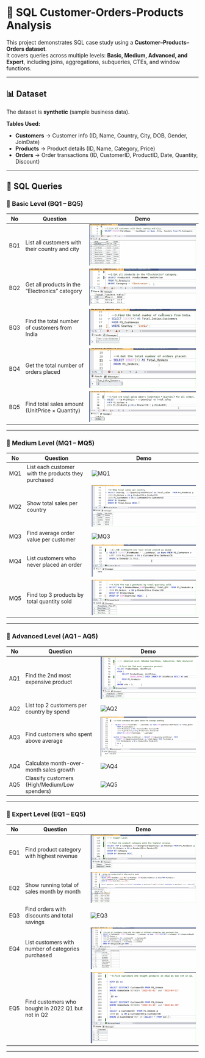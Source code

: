 # 🛒 SQL Customer-Orders-Products Analysis  

This project demonstrates SQL case study using a **Customer–Products–Orders dataset**.  
It covers queries across multiple levels: **Basic, Medium, Advanced, and Expert**, including joins, aggregations, subqueries, CTEs, and window functions.

---

## 📊 Dataset  

The dataset is **synthetic** (sample business data).  

**Tables Used:**  
- **Customers** → Customer info (ID, Name, Country, City, DOB, Gender, JoinDate)  
- **Products** → Product details (ID, Name, Category, Price)  
- **Orders** → Order transactions (ID, CustomerID, ProductID, Date, Quantity, Discount)  

---

## 📝 SQL Queries  

### 🔹 Basic Level (BQ1 – BQ5)  
| No | Question | Demo |
|----|-----------|------|
| BQ1 | List all customers with their country and city | ![BQ1](BQ1.gif) |
| BQ2 | Get all products in the “Electronics” category | ![BQ2](BQ2.gif) |
| BQ3 | Find the total number of customers from India | ![BQ3](BQ3.gif) |
| BQ4 | Get the total number of orders placed | ![BQ4](BQ4.gif) |
| BQ5 | Find total sales amount (UnitPrice × Quantity) | ![BQ5](BQ5.gif) |

---

### 🔹 Medium Level (MQ1 – MQ5)  
| No | Question | Demo |
|----|-----------|------|
| MQ1 | List each customer with the products they purchased | ![MQ1](MQ1.gif) |
| MQ2 | Show total sales per country | ![MQ2](MQ2.gif) |
| MQ3 | Find average order value per customer | ![MQ3](MQ3.gif) |
| MQ4 | List customers who never placed an order | ![MQ4](MQ4.gif) |
| MQ5 | Find top 3 products by total quantity sold | ![MQ5](MQ5.gif) |

---

### 🔹 Advanced Level (AQ1 – AQ5)  
| No | Question | Demo |
|----|-----------|------|
| AQ1 | Find the 2nd most expensive product | ![AQ1](AQ1.gif) |
| AQ2 | List top 2 customers per country by spend | ![AQ2](AQ2.gif) |
| AQ3 | Find customers who spent above average | ![AQ3](AQ3.gif) |
| AQ4 | Calculate month-over-month sales growth | ![AQ4](AQ4.gif) |
| AQ5 | Classify customers (High/Medium/Low spenders) | ![AQ5](AQ5.gif) |

---

### 🔹 Expert Level (EQ1 – EQ5)  
| No | Question | Demo |
|----|-----------|------|
| EQ1 | Find product category with highest revenue | ![EQ1](EQ1.gif) |
| EQ2 | Show running total of sales month by month | ![EQ2](EQ2.gif) |
| EQ3 | Find orders with discounts and total savings | ![EQ3](EQ3.gif) |
| EQ4 | List customers with number of categories purchased | ![EQ4](EQ4.gif) |
| EQ5 | Find customers who bought in 2022 Q1 but not in Q2 | ![EQ5](EQ5.gif) |

---

